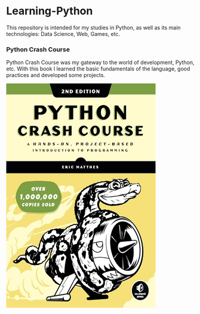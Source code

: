 # Learning-Python
 This repository is intended for my studies in Python, as well as its main technologies: Data Science, Web, Games, etc.

 ### Python Crash Course
 Python Crash Course was my gateway to the world of development, Python, etc. With this book I learned the basic fundamentals of the language, good practices and developed some projects.

<img src=".img/image.jpg" alt="Descrição da Imagem" width="400" height="600">
